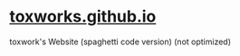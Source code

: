 # [toxworks.github.io](https://toxworks.github.io/)
toxwork's Website
(spaghetti code version)
(not optimized)
